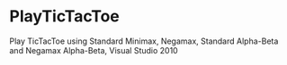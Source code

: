 # PlayTicTacToe
Play TicTacToe using Standard Minimax, Negamax, Standard Alpha-Beta and Negamax Alpha-Beta, Visual Studio 2010

